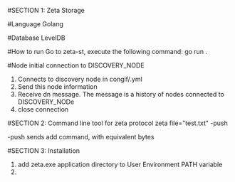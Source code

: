 #SECTION 1: Zeta Storage

#Language
Golang

#Database
LevelDB

#How to run
Go to zeta-st, execute the following command:
    go run .

#Node initial connection to DISCOVERY_NODE
1. Connects to discovery node in congif/<environment>.yml
2. Send this node information
3. Receive dn message. The message is a history of nodes connected to DISCOVERY_NODe
4. close connection



#SECTION 2: Command line tool for zeta protocol
zeta file="test.txt" -push

-push
    sends add command, with equivalent bytes 

#SECTION 3: Installation
1. add zeta.exe application directory to User Environment PATH variable
2. 